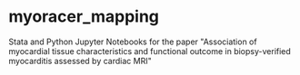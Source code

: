 # myoracer_mapping
Stata and Python Jupyter Notebooks for the paper "Association of myocardial tissue characteristics and functional outcome in biopsy-verified myocarditis assessed by cardiac MRI"
